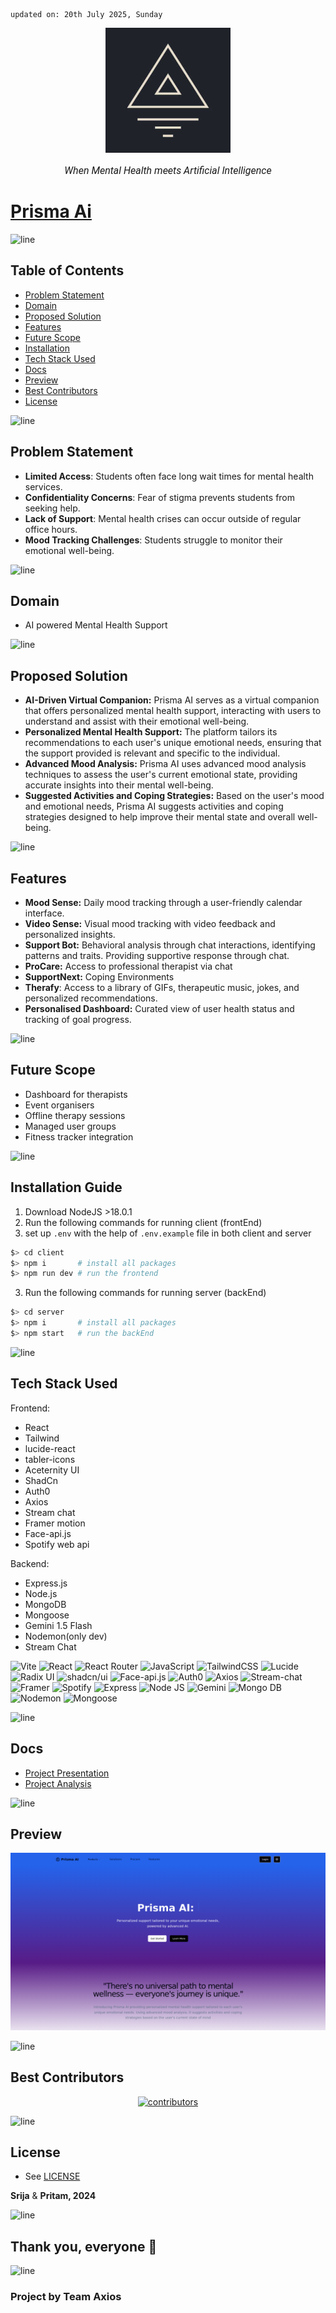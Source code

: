     updated on: 20th July 2025, Sunday

<div align=center>
    <a href="https://github.com/SrijaAdhya12/prisma-ai">
        <img width="200" src="client/public/favicon.jpg" alt="prisma-ai">
    </a>
    <p style="font-family: roboto, calibri; font-size:12pt; font-style:italic"> When Mental Health meets Artificial Intelligence </p>
</div>

# [Prisma Ai](https://prisma-ai.vercel.app)

![line]

## Table of Contents

- [Problem Statement](#problem-statement)
- [Domain](#domain)
- [Proposed Solution](#proposed-solution)
- [Features](#features)
- [Future Scope](#future-scope)
- [Installation](#installation-guide)
- [Tech Stack Used](#tech-stack-used)
- [Docs](#docs)
- [Preview](#preview)
- [Best Contributors](#best-contributors)
- [License](#license)

![line]

## Problem Statement

-  **Limited Access**: Students often face long wait times for mental health services.
-  **Confidentiality Concerns**: Fear of stigma prevents students from seeking help.
-  **Lack of Support**: Mental health crises can occur outside of regular office hours.
-  **Mood Tracking Challenges**: Students struggle to monitor their emotional well-being.

![line]

## Domain

- AI powered Mental Health Support 

![line]

## Proposed Solution

-  **AI-Driven Virtual Companion:** Prisma AI serves as a virtual companion that offers personalized mental health support, interacting with users to understand and assist with their emotional well-being.
-  **Personalized Mental Health Support:** The platform tailors its recommendations to each user's unique emotional needs, ensuring that the support provided is relevant and specific to the individual.
-  **Advanced Mood Analysis:** Prisma AI uses advanced mood analysis techniques to assess the user's current emotional state, providing accurate insights into their mental well-being.
-  **Suggested Activities and Coping Strategies:** Based on the user's mood and emotional needs, Prisma AI suggests activities and coping strategies designed to help improve their mental state and overall well-being.

![line]

## Features

- **Mood Sense:** Daily mood tracking through a user-friendly calendar interface.
- **Video Sense:** Visual mood tracking with video feedback and personalized insights.
- **Support Bot:** Behavioral analysis through chat interactions, identifying patterns and traits. Providing supportive response through chat.
- **ProCare:** Access to professional therapist via chat
- **SupportNext:** Coping Environments 
- **Therafy**: Access to a library of GIFs, therapeutic music, jokes, and personalized recommendations.
- **Personalised Dashboard:**  Curated view of user health status and tracking of goal progress.

![line]

## Future Scope

- Dashboard for therapists
- Event organisers 
- Offline therapy sessions 
- Managed user groups
- Fitness tracker integration

![line]

## Installation Guide

  1. Download NodeJS >18.0.1
  2. Run the following commands for running client (frontEnd)
  3. set up `.env` with the help of `.env.example` file in both client and server
```sh
$> cd client
$> npm i       # install all packages
$> npm run dev # run the frontend
```
  3. Run the following commands for running server (backEnd)
```sh
$> cd server
$> npm i       # install all packages
$> npm start   # run the backEnd
```


![line]

## Tech Stack Used

Frontend:
* React
* Tailwind
* lucide-react
* tabler-icons
* Aceternity UI
* ShadCn
* Auth0
* Axios
* Stream chat
* Framer motion
* Face-api.js
* Spotify web api
  
Backend:
* Express.js
* Node.js
* MongoDB
* Mongoose
* Gemini 1.5 Flash
* Nodemon(only dev)
* Stream Chat

![Vite](https://img.shields.io/badge/vite-%23646CFF.svg?style=for-the-badge&logo=vite&logoColor=white)
 ![React](https://img.shields.io/badge/react-%2320232a.svg?style=for-the-badge&logo=react&logoColor=%2361DAFB) ![React Router](https://img.shields.io/badge/React_Router-CA4245?style=for-the-badge&logo=react-router&logoColor=white) ![JavaScript](https://img.shields.io/badge/javascript-%23323330.svg?style=for-the-badge&logo=javascript&logoColor=%23F7DF1E) ![TailwindCSS](https://img.shields.io/badge/tailwindcss-%2338B2AC.svg?style=for-the-badge&logo=tailwind-css&logoColor=white) ![Lucide](https://img.shields.io/badge/lucide-%23CC0000.svg?style=for-the-badge&logo=lucid&logoColor=white) ![Radix UI](https://img.shields.io/badge/radix%20ui-161618.svg?style=for-the-badge&logo=radix-ui&logoColor=white) ![shadcn/ui](https://img.shields.io/badge/Shadcn/ui-black?style=for-the-badge&logo=shadcnui&logoColor=white) ![Face-api.js](https://img.shields.io/badge/faceapi.js-%23F7DF1E.svg?style=for-the-badge&logo=&logoColor=%23F7DF1E) ![Auth0](https://img.shields.io/badge/auth0-black?style=for-the-badge&logo=auth0&logoColor=red) ![Axios](https://img.shields.io/badge/axios-%2320232a.svg?style=for-the-badge&logo=axios&logoColor=%2361DAFB) ![Stream-chat](https://img.shields.io/badge/stream-white?style=for-the-badge&logo=streamlit&logoColor=blue) ![Framer](https://img.shields.io/badge/Framer-black?style=for-the-badge&logo=framer&logoColor=blue) ![Spotify](https://img.shields.io/badge/spotify%20Web%20API-%33daef.svg?style=for-the-badge&logo=spotify&logoColor=white)  ![Express](https://img.shields.io/badge/Express.js-404D59?style=for-the-badge) ![Node JS](https://img.shields.io/badge/Node.js-43853D?style=for-the-badge&logo=node.js&logoColor=white) ![Gemini](https://img.shields.io/badge/gemini%20-ffffff.svg?style=for-the-badge&logo=googlegemini&logoColor=blue) ![Mongo DB](https://img.shields.io/badge/MongoDB-4EA94B?style=for-the-badge&logo=mongodb&logoColor=white) ![Nodemon](https://img.shields.io/badge/nodemon-%23646CFF.svg?style=for-the-badge&logo=nodemon&logoColor=white) ![Mongoose](https://img.shields.io/badge/mongoose-880000?style=for-the-badge&logo=mongoose&logoColor=white)   

![line]

## Docs

- [Project Presentation](https://drive.google.com/drive/u/0/folders/1yoJKAaeEUcE7E69RSkmYAOfzxho3qITq)
- [Project Analysis](https://docs.google.com/document/d/1dIcLnmPpMyJcy6Sn61tAYizZJ6sKa7iRT1qhgoezqK0/pub)

![line]

## Preview

<picture align="center">
    <source media="(prefers-color-scheme: light)" srcset=".github/preview-light.png">
    <source media="(prefers-color-scheme: dark)" srcset=".github/preview-dark.png">
    <img src=".github/preview-light.png" alt="preview">
</picture>

![line]

## Best Contributors

<div align="center">
    <a href="https://github.com/SrijaAdhya12/prisma-ai/graphs/contributors">
        <img src="https://contrib.rocks/image?repo=SrijaAdhya12/prisma-ai" alt="contributors"/>
    </a>
</div>

![line]

## License

- See [LICENSE]

**Srija** & **Pritam, 2024**


![line]

## Thank you, everyone 💚

![line]

### Project by Team Axios

[icons]: https://icons8.com
[markdown-badges]: https://github.com/Ileriayo/markdown-badges
[custom-icons]: https://simpleicons.org
[line]: https://user-images.githubusercontent.com/75939390/137615281-3a875960-92cc-407f-97fe-fd2319bdb252.png
[License]: https://github.com/SrijaAdhya12/prisma-ai/blob/main/LICENSE

<!-- 01/10/24 -->
<!-- 20/07/25 -->
